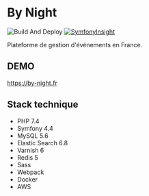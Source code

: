 # By Night

![Build And Deploy](https://github.com/guillaume-sainthillier/by-night.fr/workflows/Build%20And%20Deploy%20Release/badge.svg)
[![SymfonyInsight](https://insight.symfony.com/projects/a11fedf7-0560-449b-bbfa-d38fe90a99ee/mini.svg)](https://insight.symfony.com/projects/a11fedf7-0560-449b-bbfa-d38fe90a99ee)

Plateforme de gestion d'événements en France.

## DEMO

https://by-night.fr

## Stack technique

-   PHP 7.4
-   Symfony 4.4
-   MySQL 5.6
-   Elastic Search 6.8
-   Varnish 6
-   Redis 5
-   Sass
-   Webpack
-   Docker
-   AWS
